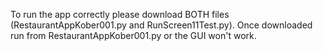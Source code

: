 To run the app correctly please download BOTH files (RestaurantAppKober001.py and RunScreen11Test.py).
Once downloaded run from RestaurantAppKober001.py or the GUI won't work.

